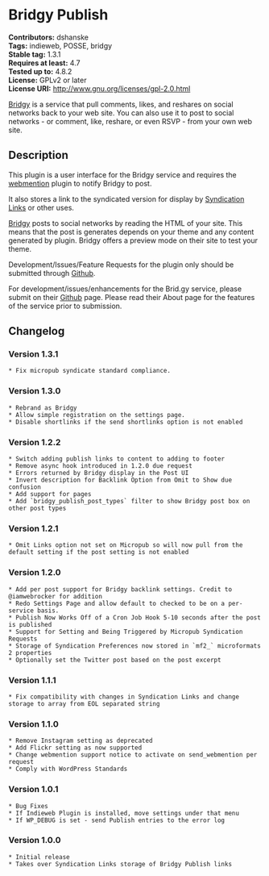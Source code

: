 # Bridgy Publish #
**Contributors:** dshanske  
**Tags:** indieweb, POSSE, bridgy  
**Stable tag:** 1.3.1  
**Requires at least:** 4.7  
**Tested up to:** 4.8.2  
**License:** GPLv2 or later  
**License URI:** http://www.gnu.org/licenses/gpl-2.0.html  

[Bridgy](https://www.brid.gy) is a service that pull comments, likes, and reshares on social networks back to your web site. You can also use it to post to social networks - or comment, like, reshare, or even RSVP - from your own web site.

## Description ##

This plugin is a user interface for the Bridgy service and requires the [webmention](https://wordpress.org/plugins/webmention/) plugin to 
notify Bridgy to post. 

It also stores a link to the syndicated version for display by [Syndication Links](https://wordpress.org/plugins/syndication-links/) 
or other uses.

[Bridgy](https://www.brid.gy) posts to social networks by reading the HTML of your site. This means that the post is generates depends on your 
theme and any content generated by plugin. Bridgy offers a preview mode on their site to test your theme. 

Development/Issues/Feature Requests for the plugin only should be submitted through [Github](https://github.com/dshanske/bridgy-publish).

For development/issues/enhancements for the Brid.gy service, please submit on their [Github](https://github.com/snarfed/bridgy) page. Please read their About page for the features of the service prior to submission.


## Changelog ##

### Version 1.3.1 ###
	* Fix micropub syndicate standard compliance.

### Version 1.3.0 ###
	* Rebrand as Bridgy
	* Allow simple registration on the settings page.
	* Disable shortlinks if the send shortlinks option is not enabled

### Version 1.2.2 ###
	* Switch adding publish links to content to adding to footer
	* Remove async hook introduced in 1.2.0 due request
	* Errors returned by Bridgy display in the Post UI
	* Invert description for Backlink Option from Omit to Show due confusion
	* Add support for pages
	* Add `bridgy_publish_post_types` filter to show Bridgy post box on other post types

### Version 1.2.1 ###
	* Omit Links option not set on Micropub so will now pull from the default setting if the post setting is not enabled

### Version 1.2.0 ###
	* Add per post support for Bridgy backlink settings. Credit to @iamwebrocker for addition
	* Redo Settings Page and allow default to checked to be on a per-service basis.
	* Publish Now Works Off of a Cron Job Hook 5-10 seconds after the post is published
	* Support for Setting and Being Triggered by Micropub Syndication Requests
	* Storage of Syndication Preferences now stored in `mf2_` microformats 2 properties
	* Optionally set the Twitter post based on the post excerpt

### Version 1.1.1 ###
	* Fix compatibility with changes in Syndication Links and change storage to array from EOL separated string

### Version 1.1.0 ###
	* Remove Instagram setting as deprecated
	* Add Flickr setting as now supported
	* Change webmention support notice to activate on send_webmention per request
	* Comply with WordPress Standards

### Version 1.0.1 ###
	* Bug Fixes
	* If Indieweb Plugin is installed, move settings under that menu
	* If WP_DEBUG is set - send Publish entries to the error log

### Version 1.0.0 ###
	* Initial release
	* Takes over Syndication Links storage of Bridgy Publish links

